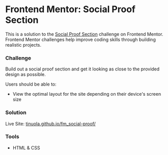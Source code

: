 # Frontend Mentor: Social Proof Section
This is a solution to the [Social Proof Section](https://www.frontendmentor.io/challenges/social-proof-section-6e0qTv_bA) challenge on Frontend Mentor. Frontend Mentor challenges help improve coding skills through building realistic projects.


### Challenge
Build out a social proof section and get it looking as close to the provided design as possible.

Users should be able to:
- View the optimal layout for the site depending on their device's screen size


### Solution
Live Site: [tinuola.github.io/fm_social-proof/](tinuola.github.io/fm_social-proof/)


### Tools
- HTML & CSS
